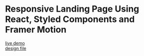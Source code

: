 # Responsive Landing Page Using React, Styled Components and Framer Motion
[live demo]()
<br />
[design file](https://www.figma.com/community/file/1258450788350406702)
